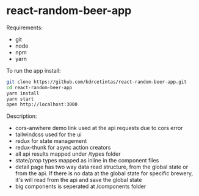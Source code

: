 # react-random-beer-app

Requirements:
- git
- node
- npm
- yarn

To run the app install:

```bash
git clone https://github.com/kdrcetintas/react-random-beer-app.git
cd react-random-beer-app
yarn install
yarn start
open http://localhost:3000
```

Description:

* cors-anwhere demo link used at the api requests due to cors error
* tailwindcss used for the ui
* redux for state management
* redux-thunk for async action creators
* all api results mapped under /types folder
* state/prop types mapped as inline in the component files
* detail page has two way data read structure, from the global state or from the api. If there is no data at the global state for specific brewery, it's will read from the api and save the global state
* big components is seperated at /components folder